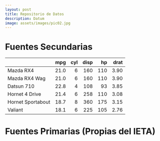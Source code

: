 ```yaml
---
layout: post
title: Repositorio de Datos
description: Datum
image: assets/images/pic02.jpg
---
```


# Fuentes Secundarias

|                  |  mpg| cyl| disp|  hp| drat|
|:-----------------|----:|---:|----:|---:|----:|
|Mazda RX4         | 21.0|   6|  160| 110| 3.90|
|Mazda RX4 Wag     | 21.0|   6|  160| 110| 3.90|
|Datsun 710        | 22.8|   4|  108|  93| 3.85|
|Hornet 4 Drive    | 21.4|   6|  258| 110| 3.08|
|Hornet Sportabout | 18.7|   8|  360| 175| 3.15|
|Valiant           | 18.1|   6|  225| 105| 2.76|

# Fuentes Primarias (Propias del IETA)